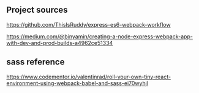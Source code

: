 ## Project sources

https://github.com/ThisIsRuddy/express-es6-webpack-workflow

https://medium.com/@binyamin/creating-a-node-express-webpack-app-with-dev-and-prod-builds-a4962ce51334

## sass reference

https://www.codementor.io/valentinrad/roll-your-own-tiny-react-environment-using-webpack-babel-and-sass-ei70wyhjl
